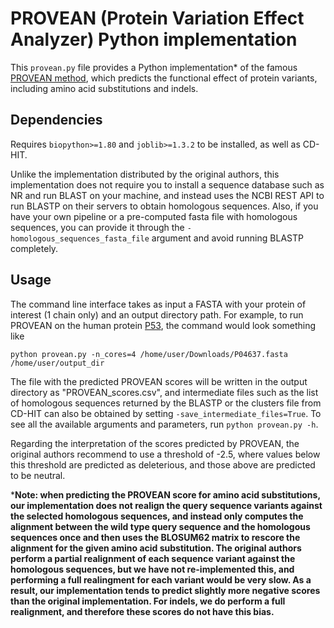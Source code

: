 # PROVEAN (Protein Variation Effect Analyzer) Python implementation

This `provean.py` file provides a Python implementation* of the famous [PROVEAN method](https://journals.plos.org/plosone/article?id=10.1371/journal.pone.0046688), which predicts the functional effect of protein variants, including amino acid substitutions and indels. 

## Dependencies

Requires `biopython>=1.80` and `joblib>=1.3.2` to be installed, as well as CD-HIT.

Unlike the implementation distributed by the original authors, this implementation does not require you to install a sequence database such as NR and run BLAST on your machine, and instead uses the NCBI REST API to run BLASTP on their servers to obtain homologous sequences. Also, if you have your own pipeline or a pre-computed fasta file with homologous sequences, you can provide it through the `-homologous_sequences_fasta_file` argument and avoid running BLASTP completely.  

## Usage

The command line interface takes as input a FASTA with your protein of interest (1 chain only) and an output directory path. For example, to run PROVEAN on the human protein [P53](https://www.uniprot.org/uniprotkb/P04637/entry#sequences), the command would look something like

```
python provean.py -n_cores=4 /home/user/Downloads/P04637.fasta /home/user/output_dir
```

The file with the predicted PROVEAN scores will be written in the output directory as "PROVEAN_scores.csv", and intermediate files such as the list of homologous sequences returned by the BLASTP or the clusters file from CD-HIT can also be obtained by setting `-save_intermediate_files=True`. To see all the available arguments and parameters, run `python provean.py -h`.

Regarding the interpretation of the scores predicted by PROVEAN, the original authors recommend to use a threshold of -2.5, where values below this threshold are predicted as deleterious, and those above are predicted to be neutral.

***Note: when predicting the PROVEAN score for amino acid substitutions, our implementation does not realign the query sequence variants against the selected homologous sequences, and instead only computes the alignment between the wild type query sequence and the homologous sequences once and then uses the BLOSUM62 matrix to rescore the alignment for the given amino acid substitution. The original authors perform a partial realignment of each sequence variant against the homologous sequences, but we have not re-implemented this, and performing a full realingment for each variant would be very slow. As a result, our implementation tends to predict slightly more negative scores than the original implementation. For indels, we do perform a full realignment, and therefore these scores do not have this bias.**





